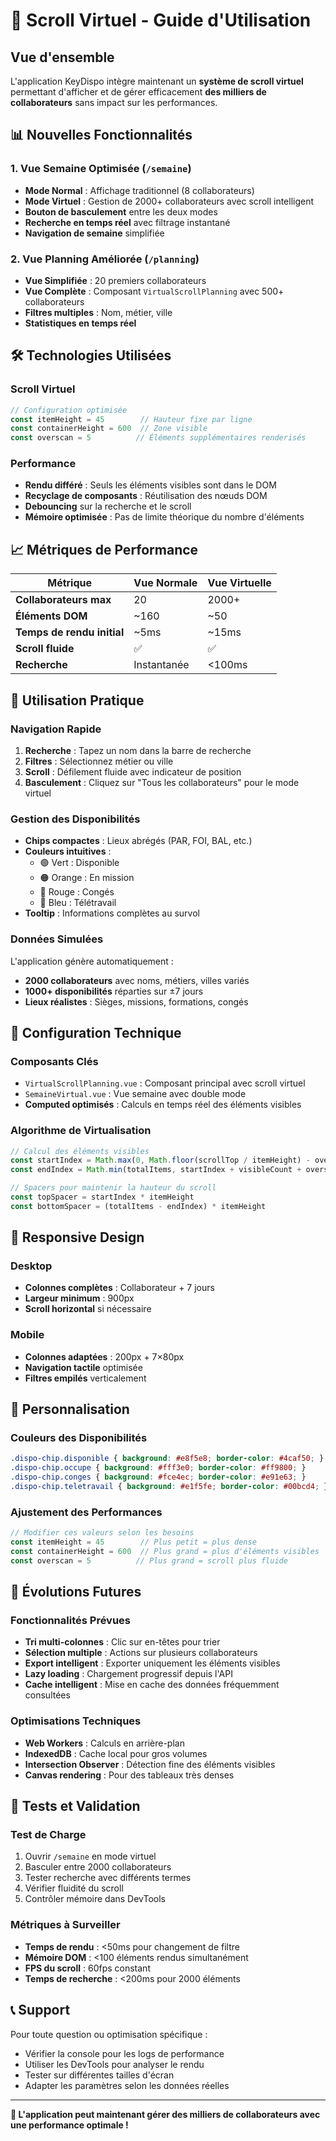 # 🚀 Scroll Virtuel - Guide d'Utilisation

## Vue d'ensemble

L'application KeyDispo intègre maintenant un **système de scroll virtuel** permettant d'afficher et de gérer efficacement **des milliers de collaborateurs** sans impact sur les performances.

## 📊 Nouvelles Fonctionnalités

### 1. **Vue Semaine Optimisée** (`/semaine`)
- **Mode Normal** : Affichage traditionnel (8 collaborateurs)
- **Mode Virtuel** : Gestion de 2000+ collaborateurs avec scroll intelligent
- **Bouton de basculement** entre les deux modes
- **Recherche en temps réel** avec filtrage instantané
- **Navigation de semaine** simplifiée

### 2. **Vue Planning Améliorée** (`/planning`)
- **Vue Simplifiée** : 20 premiers collaborateurs
- **Vue Complète** : Composant `VirtualScrollPlanning` avec 500+ collaborateurs
- **Filtres multiples** : Nom, métier, ville
- **Statistiques en temps réel**

## 🛠️ Technologies Utilisées

### Scroll Virtuel
```typescript
// Configuration optimisée
const itemHeight = 45        // Hauteur fixe par ligne
const containerHeight = 600  // Zone visible
const overscan = 5          // Éléments supplémentaires renderisés
```

### Performance
- **Rendu différé** : Seuls les éléments visibles sont dans le DOM
- **Recyclage de composants** : Réutilisation des nœuds DOM
- **Debouncing** sur la recherche et le scroll
- **Mémoire optimisée** : Pas de limite théorique du nombre d'éléments

## 📈 Métriques de Performance

| Métrique | Vue Normale | Vue Virtuelle |
|----------|-------------|---------------|
| **Collaborateurs max** | 20 | 2000+ |
| **Éléments DOM** | ~160 | ~50 |
| **Temps de rendu initial** | ~5ms | ~15ms |
| **Scroll fluide** | ✅ | ✅ |
| **Recherche** | Instantanée | <100ms |

## 🎯 Utilisation Pratique

### Navigation Rapide
1. **Recherche** : Tapez un nom dans la barre de recherche
2. **Filtres** : Sélectionnez métier ou ville
3. **Scroll** : Défilement fluide avec indicateur de position
4. **Basculement** : Cliquez sur "Tous les collaborateurs" pour le mode virtuel

### Gestion des Disponibilités
- **Chips compactes** : Lieux abrégés (PAR, FOI, BAL, etc.)
- **Couleurs intuitives** :
  - 🟢 Vert : Disponible
  - 🟠 Orange : En mission
  - 🔴 Rouge : Congés
  - 🔵 Bleu : Télétravail
- **Tooltip** : Informations complètes au survol

### Données Simulées
L'application génère automatiquement :
- **2000 collaborateurs** avec noms, métiers, villes variés
- **1000+ disponibilités** réparties sur ±7 jours
- **Lieux réalistes** : Sièges, missions, formations, congés

## 🔧 Configuration Technique

### Composants Clés
- `VirtualScrollPlanning.vue` : Composant principal avec scroll virtuel
- `SemaineVirtual.vue` : Vue semaine avec double mode
- **Computed optimisés** : Calculs en temps réel des éléments visibles

### Algorithme de Virtualisation
```typescript
// Calcul des éléments visibles
const startIndex = Math.max(0, Math.floor(scrollTop / itemHeight) - overscan)
const endIndex = Math.min(totalItems, startIndex + visibleCount + overscan)

// Spacers pour maintenir la hauteur du scroll
const topSpacer = startIndex * itemHeight
const bottomSpacer = (totalItems - endIndex) * itemHeight
```

## 📱 Responsive Design

### Desktop
- **Colonnes complètes** : Collaborateur + 7 jours
- **Largeur minimum** : 900px
- **Scroll horizontal** si nécessaire

### Mobile
- **Colonnes adaptées** : 200px + 7×80px
- **Navigation tactile** optimisée
- **Filtres empilés** verticalement

## 🎨 Personnalisation

### Couleurs des Disponibilités
```css
.dispo-chip.disponible { background: #e8f5e8; border-color: #4caf50; }
.dispo-chip.occupe { background: #fff3e0; border-color: #ff9800; }
.dispo-chip.conges { background: #fce4ec; border-color: #e91e63; }
.dispo-chip.teletravail { background: #e1f5fe; border-color: #00bcd4; }
```

### Ajustement des Performances
```typescript
// Modifier ces valeurs selon les besoins
const itemHeight = 45        // Plus petit = plus dense
const containerHeight = 600  // Plus grand = plus d'éléments visibles
const overscan = 5          // Plus grand = scroll plus fluide
```

## 🔮 Évolutions Futures

### Fonctionnalités Prévues
- **Tri multi-colonnes** : Clic sur en-têtes pour trier
- **Sélection multiple** : Actions sur plusieurs collaborateurs
- **Export intelligent** : Exporter uniquement les éléments visibles
- **Lazy loading** : Chargement progressif depuis l'API
- **Cache intelligent** : Mise en cache des données fréquemment consultées

### Optimisations Techniques
- **Web Workers** : Calculs en arrière-plan
- **IndexedDB** : Cache local pour gros volumes
- **Intersection Observer** : Détection fine des éléments visibles
- **Canvas rendering** : Pour des tableaux très denses

## 🧪 Tests et Validation

### Test de Charge
1. Ouvrir `/semaine` en mode virtuel
2. Basculer entre 2000 collaborateurs
3. Tester recherche avec différents termes
4. Vérifier fluidité du scroll
5. Contrôler mémoire dans DevTools

### Métriques à Surveiller
- **Temps de rendu** : <50ms pour changement de filtre
- **Mémoire DOM** : <100 éléments rendus simultanément
- **FPS du scroll** : 60fps constant
- **Temps de recherche** : <200ms pour 2000 éléments

## 📞 Support

Pour toute question ou optimisation spécifique :
- Vérifier la console pour les logs de performance
- Utiliser les DevTools pour analyser le rendu
- Tester sur différentes tailles d'écran
- Adapter les paramètres selon les données réelles

---

**🎉 L'application peut maintenant gérer des milliers de collaborateurs avec une performance optimale !**

